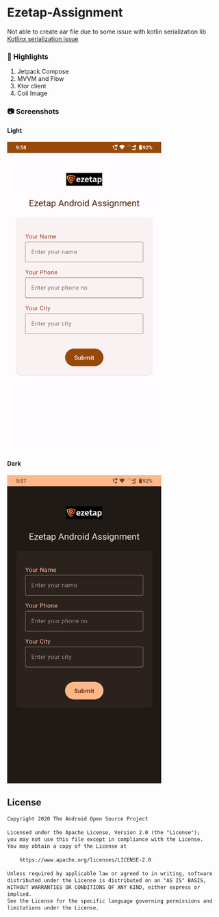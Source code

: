 # Ezetap-Assignment

Not able to create aar file due to some issue with kotlin serialization lib
[Kotlinx serialization issue](https://github.com/ktorio/ktor/issues/1039)

### :scroll: Highlights
1. Jetpack Compose
2. MVVM and Flow
3. Ktor client
4. Coil Image

### :camera: Screenshots
#### Light
<img width="360" height="720" src="images/light_theme.png" alt="Image" >

#### Dark
<img width="360" height="720" src="images/dark_theme.png" alt="Image" >

## License
```
Copyright 2020 The Android Open Source Project

Licensed under the Apache License, Version 2.0 (the "License");
you may not use this file except in compliance with the License.
You may obtain a copy of the License at

    https://www.apache.org/licenses/LICENSE-2.0

Unless required by applicable law or agreed to in writing, software
distributed under the License is distributed on an "AS IS" BASIS,
WITHOUT WARRANTIES OR CONDITIONS OF ANY KIND, either express or implied.
See the License for the specific language governing permissions and
limitations under the License.
```
